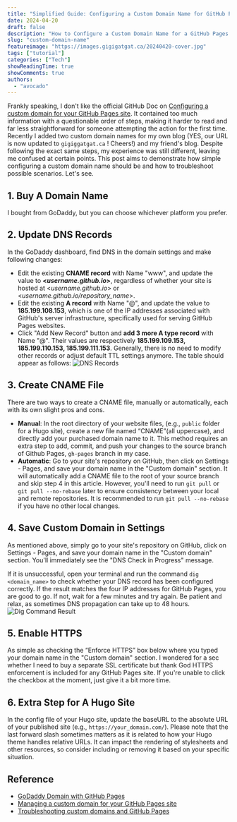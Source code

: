 ```yaml
---
title: "Simplified Guide: Configuring a Custom Domain Name for GitHub Pages Site"
date: 2024-04-20
draft: false
description: "How to Configure a Custom Domain Name for a GitHub Pages Site"
slug: "custom-domain-name"
featureimage: "https://images.gigigatgat.ca/20240420-cover.jpg"
tags: ["tutorial"]
categories: ["Tech"]
showReadingTime: true
showComments: true
authors:
  - "avocado"
---
```


Frankly speaking, I don't like the official GitHub Doc on [Configuring a custom domain for your GitHub Pages site](https://docs.github.com/en/pages/configuring-a-custom-domain-for-your-github-pages-site).  It contained too much information with a questionable order of steps, making it harder to read and far less straightforward for someone attempting the action for the first time. Recently I added two custom domain names for my own blog (YES, our URL is now updated to `gigiggatgat.ca` ! Cheers!) and my friend's blog. Despite following the exact same steps, my experience was still different, leaving me confused at certain points. This post aims to demonstrate how simple configuring a custom domain name should be and how to troubleshoot possible scenarios. Let's see.
## 1. Buy A Domain Name
I bought from GoDaddy, but you can choose whichever platform you prefer.
## 2. Update DNS Records
In the GoDaddy dashboard, find DNS in the domain settings and make following changes:
- Edit the existing **CNAME record** with Name "www", and update the value to **<_username.github.io_>**, regardless of whether your site is hosted at <_username.github.io_> or <_username.github.io&#47;repository_name_>.
- Edit the existing **A record** with Name "@", and update the value to **185.199.108.153**, which is one of the IP addresses associated with GitHub's server infrastructure, specifically used for serving GitHub Pages websites.
- Click "Add New Record" button and **add 3 more A type record** with Name "@". Their values are respectively **185.199.109.153, 185.199.110.153, 185.199.111.153**.
Generally, there is no need to modify other records or adjust default TTL settings anymore. The table should appear as follows:
![DNS Records](https://images.gigigatgat.ca/20240420-Screenshot1.jpg)

## 3. Create CNAME File
There are two ways to create a CNAME file, manually or automatically, each with its own slight pros and cons.
- **Manual**: In the root directory of your website files, (e.g., `public` folder for a Hugo site), create a new file named “CNAME”(all uppercase), and directly add your purchased domain name to it. This method requires an extra step to add, commit, and push your changes to the source branch of Github Pages, `gh-pages` branch in my case.
- **Automatic**: Go to your site's repository on GitHub, then click on Settings - Pages, and save your domain name in the "Custom domain" section. It will automatically add a CNAME file to the root of your source branch and skip step 4 in this article. However, you'll need to run `git pull` or `git pull --no-rebase` later to ensure consistency between your local and remote repositories. It is recommended to run `git pull --no-rebase` if you have no other local changes.
## 4. Save Custom Domain in Settings
As mentioned above, simply go to your site's repository on GitHub, click on Settings - Pages, and save your domain name in the "Custom domain" section. You'll immediately see the "DNS Check in Progress" message. 

If it is unsuccessful, open your terminal and run the command `dig <domain_name>` to check whether your DNS record has been configured correctly. If the result matches the four IP addresses for GitHub Pages, you are good to go. If not, wait for a few minutes and try again. Be patient and relax, as sometimes DNS propagation can take up to 48 hours.
![Dig Command Result](https://images.gigigatgat.ca/20240420-Screenshot2.jpg)
## 5. Enable HTTPS
As simple as checking the “Enforce HTTPS” box below where you typed your domain name in the "Custom domain" section. I wondered for a sec whether I need to buy a separate SSL certificate but thank God HTTPS enforcement is included for any GitHub Pages site. If you're unable to click the checkbox at the moment, just give it a bit more time.
## 6. Extra Step for A Hugo Site
In the config file of your Hugo site, update the baseURL to the absolute URL of your published site (e.g., `https://your_domain.com/`). Please note that the last forward slash sometimes matters as it is related to how your Hugo theme handles relative URLs. It can impact the rendering of stylesheets and other resources, so consider including or removing it based on your specific situation.
## Reference
- [GoDaddy Domain with GitHub Pages](https://jinnabalu.medium.com/godaddy-domain-with-github-pages-62aed906d4ef)
- [Managing a custom domain for your GitHub Pages site](https://docs.github.com/en/pages/configuring-a-custom-domain-for-your-github-pages-site/managing-a-custom-domain-for-your-github-pages-site)
- [Troubleshooting custom domains and GitHub Pages](https://docs.github.com/en/pages/configuring-a-custom-domain-for-your-github-pages-site/troubleshooting-custom-domains-and-github-pages)